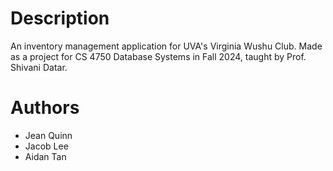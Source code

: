 # Description
An inventory management application for UVA's Virginia Wushu Club. Made as a project for CS 4750 Database Systems in Fall 2024, taught by Prof. Shivani Datar.

# Authors
* Jean Quinn
* Jacob Lee
* Aidan Tan
